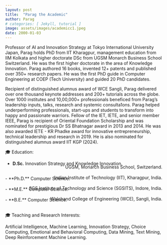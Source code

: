 ```yaml
---
layout: post
title:  "Parag the Academic"
author: Parag
# categories: [ Jekyll, tutorial ]
image: assets/images/academicc1.jpeg
date: 2000-01-03
---
```


Professor of AI and Innovation Strategy at Tokyo International University Japan, Parag holds PhD from IIT Kharagpur, management education from IIM Kolkata and higher doctorate DSc from UGSM Monarch Business School Switzerland. He was the first higher doctorate in the area of Knowledge Innovation. Parag authored 16 books, invented 12+ patents and published over 350+ research papers. He was the first PhD guide in Computer Engineering at COEP (Tech University) and guided 20 PhD candidates. 

Recipient of distinguished alumnus award of WCE Sangli, Parag delivered over one thousand keynote addresses and 200+ tutorials across the globe. Over 1000 institutes and 10,00,000+ professionals beneficed from Parag’s leadership inputs, talks, research and systemic consulta1ons. Parag helped underperforming professionals, start-ups and students to transform into happy and passionate warriors. Fellow of the IET, IETE, and senior member IEEE, Parag is recipient of Oriental Foundation Scholarship and was nominated for prestigious Dr SS Bhatnagar award in 2013 and 2014. He was also awarded IETE - KR Phadke award for innovative entrepreneurship, technical leadership and research in 2019. He is also nominated for distinguished alumnus award IIT KGP (2024).

🎓 Education: 

- **D.Sc.** Innovation Strategy and Knowledge Innovation.
<div style="text-align: right; top: -20px; position: relative; vertical-align: top; padding:0px; margin:0px; "> UGSM, Monarch Business School, Switzerland. </div>
- **Ph.D.** Computer Science.
<div style="text-align: right; top: -20px; position: relative; vertical-align: top; padding:0px; margin:0px; "> Indian Institute of Technology (IIT), Kharagpur, India. </div>
- **M.E.** Computer Science.
<div style="text-align: right; top: -20px; position: relative; vertical-align: top; padding:0px; margin:0px; "> SGS Institute of Technology and Science (SGSITS), Indore, India. </div>
- **B.E.** Computer Science.
<div style="text-align: right; top: -20px; position: relative; vertical-align: top; padding:0px; margin:0px; "> Walchand College of Engineering (WCE), Sangli, India. </div>

🎓 Teaching and Research Interests: 

Artificial Intelligence, Machine Learning, Innovation Strategy, Choice Computing, Emotional and Behavioral Computing, Data Mining, Text Mining, Deep Reinforcement Machine Learning. 

